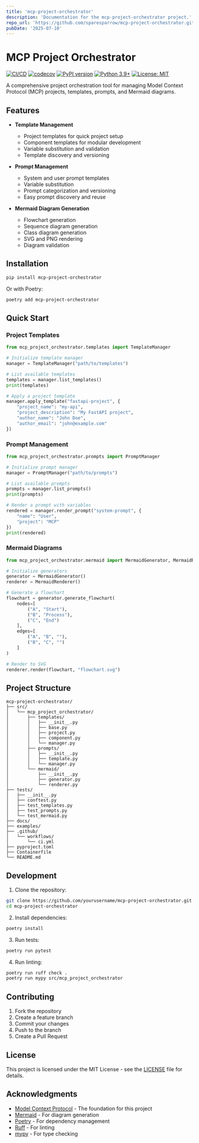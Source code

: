 ```yaml
---
title: 'mcp-project-orchestrator'
description: 'Documentation for the mcp-project-orchestrator project.'
repo_url: 'https://github.com/sparesparrow/mcp-project-orchestrator.git'
pubDate: '2025-07-10'
---
```



# MCP Project Orchestrator

[![CI/CD](https://github.com/yourusername/mcp-project-orchestrator/actions/workflows/ci.yml/badge.svg)](https://github.com/yourusername/mcp-project-orchestrator/actions/workflows/ci.yml)
[![codecov](https://codecov.io/gh/yourusername/mcp-project-orchestrator/branch/main/graph/badge.svg)](https://codecov.io/gh/yourusername/mcp-project-orchestrator)
[![PyPI version](https://badge.fury.io/py/mcp-project-orchestrator.svg)](https://badge.fury.io/py/mcp-project-orchestrator)
[![Python 3.9+](https://img.shields.io/badge/python-3.9+-blue.svg)](https://www.python.org/downloads/)
[![License: MIT](https://img.shields.io/badge/License-MIT-yellow.svg)](https://opensource.org/licenses/MIT)

A comprehensive project orchestration tool for managing Model Context Protocol (MCP) projects, templates, prompts, and Mermaid diagrams.

## Features

- **Template Management**
  - Project templates for quick project setup
  - Component templates for modular development
  - Variable substitution and validation
  - Template discovery and versioning

- **Prompt Management**
  - System and user prompt templates
  - Variable substitution
  - Prompt categorization and versioning
  - Easy prompt discovery and reuse

- **Mermaid Diagram Generation**
  - Flowchart generation
  - Sequence diagram generation
  - Class diagram generation
  - SVG and PNG rendering
  - Diagram validation

## Installation

```bash
pip install mcp-project-orchestrator
```

Or with Poetry:

```bash
poetry add mcp-project-orchestrator
```

## Quick Start

### Project Templates

```python
from mcp_project_orchestrator.templates import TemplateManager

# Initialize template manager
manager = TemplateManager("path/to/templates")

# List available templates
templates = manager.list_templates()
print(templates)

# Apply a project template
manager.apply_template("fastapi-project", {
    "project_name": "my-api",
    "project_description": "My FastAPI project",
    "author_name": "John Doe",
    "author_email": "john@example.com"
})
```

### Prompt Management

```python
from mcp_project_orchestrator.prompts import PromptManager

# Initialize prompt manager
manager = PromptManager("path/to/prompts")

# List available prompts
prompts = manager.list_prompts()
print(prompts)

# Render a prompt with variables
rendered = manager.render_prompt("system-prompt", {
    "name": "User",
    "project": "MCP"
})
print(rendered)
```

### Mermaid Diagrams

```python
from mcp_project_orchestrator.mermaid import MermaidGenerator, MermaidRenderer

# Initialize generators
generator = MermaidGenerator()
renderer = MermaidRenderer()

# Generate a flowchart
flowchart = generator.generate_flowchart(
    nodes=[
        ("A", "Start"),
        ("B", "Process"),
        ("C", "End")
    ],
    edges=[
        ("A", "B", ""),
        ("B", "C", "")
    ]
)

# Render to SVG
renderer.render(flowchart, "flowchart.svg")
```

## Project Structure

```
mcp-project-orchestrator/
├── src/
│   └── mcp_project_orchestrator/
│       ├── templates/
│       │   ├── __init__.py
│       │   ├── base.py
│       │   ├── project.py
│       │   ├── component.py
│       │   └── manager.py
│       ├── prompts/
│       │   ├── __init__.py
│       │   ├── template.py
│       │   └── manager.py
│       └── mermaid/
│           ├── __init__.py
│           ├── generator.py
│           └── renderer.py
├── tests/
│   ├── __init__.py
│   ├── conftest.py
│   ├── test_templates.py
│   ├── test_prompts.py
│   └── test_mermaid.py
├── docs/
├── examples/
├── .github/
│   └── workflows/
│       └── ci.yml
├── pyproject.toml
├── Containerfile
└── README.md
```

## Development

1. Clone the repository:
```bash
git clone https://github.com/yourusername/mcp-project-orchestrator.git
cd mcp-project-orchestrator
```

2. Install dependencies:
```bash
poetry install
```

3. Run tests:
```bash
poetry run pytest
```

4. Run linting:
```bash
poetry run ruff check .
poetry run mypy src/mcp_project_orchestrator
```

## Contributing

1. Fork the repository
2. Create a feature branch
3. Commit your changes
4. Push to the branch
5. Create a Pull Request

## License

This project is licensed under the MIT License - see the [LICENSE](LICENSE) file for details.

## Acknowledgments

- [Model Context Protocol](https://github.com/yourusername/model-context-protocol) - The foundation for this project
- [Mermaid](https://mermaid-js.github.io/mermaid/) - For diagram generation
- [Poetry](https://python-poetry.org/) - For dependency management
- [Ruff](https://github.com/astral-sh/ruff) - For linting
- [mypy](https://mypy.readthedocs.io/) - For type checking